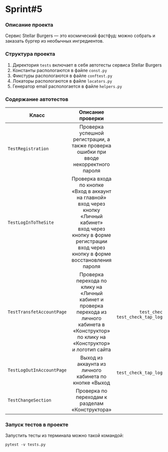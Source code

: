# Sprint#5

### Описание проекта

Сервис Stellar Burgers — это космический фастфуд: можно собрать и заказать бургер из необычных ингредиентов.

### Структура проекта

1. Директория ```tests``` включает в себя автотесты сервиса Stellar Burgers
2. Константы распологаются в файле ```const.py```
3. Фикстуры распологаются в файле ```conftest.py```
4. Локаторы распологаются в файле ```locators.py```
5. Генератор email распологается в файле ```helpers.py```

### Содержание автотестов

| Класс                               |                                                                                        Описание проверки                                                                                        |                                                                                                                                                                                                                       Название теста |
|-------------------------------------|:-----------------------------------------------------------------------------------------------------------------------------------------------------------------------------------------------:|-------------------------------------------------------------------------------------------------------------------------------------------------------------------------------------------------------------------------------------:|
| ```TestRegistration```             |                                                      Проверка успешной регистрации, а также проверка ошибки при вводе некорректного пароля                                                      |                                                                                                                                                         ```test_successful_registration``` <br/> ```test_check_incorrect_password``` |
| ```TestLogInToTheSite```                | Проверка входа по кнопке «Вход в аккаунт на главной» <br/> вход через кнопку «Личный кабинет» <br/> вход через кнопку в форме регистрации <br/> вход через кнопку в форме восстановления пароля |                                     ```test_check_button_log_in_main_page``` <br/> ```test_check_personal_account_in_main_page```  <br/> ```test_check_log_in_in_registration_page``` <br/> ```test_check_log_in_in_recovery_page``` |
| ```TestTransfetAccountPage```                |                         Проверка перехода по клику на «Личный кабинет и проверка перехода из личного кабинета в «Конструктор» по клику на «Конструктор» и логотип сайта                         |                                                 ```test_check_transfer_to_account_page``` <br/> ```test_check_transfer_to_constructor_from_account_page``` <br/> ```test_check_tap_logo_transfer_to_constructor_from_account_page``` |
| ```TestLogOutInAccountPage``` |                                                                     Выход из аккаунта из личного кабинета по кнопке «Выход                                                                      |                                                                                                                                                                   ```test_check_button_log_out_main_page```<br/> ```test_check_tap_logo_transfer_to_constructor_from_account_page``` |
| ```TestChangeSection```               |                                                                         Проверка по переходам к разделам «Конструктора»                                                                         |                   ```test_change_constructor_section``` |

### Запуск тестов в проекте

Запустить тесты из терминала можно такой командой:

```pytest -v tests.py```